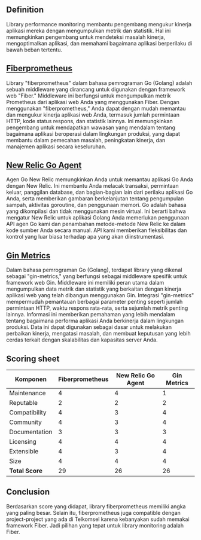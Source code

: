 ## Definition

Library performance monitoring membantu pengembang mengukur kinerja aplikasi mereka dengan mengumpulkan metrik dan statistik. Hal ini memungkinkan pengembang untuk mendeteksi masalah kinerja, mengoptimalkan aplikasi, dan memahami bagaimana aplikasi berperilaku di bawah beban tertentu.

## [Fiberprometheus](https://github.com/ansrivas/fiberprometheus)

Library "fiberprometheus" dalam bahasa pemrograman Go (Golang) adalah sebuah middleware yang dirancang untuk digunakan dengan framework web "Fiber." Middleware ini berfungsi untuk mengumpulkan metrik Prometheus dari aplikasi web Anda yang menggunakan Fiber. Dengan menggunakan "fiberprometheus," Anda dapat dengan mudah memantau dan mengukur kinerja aplikasi web Anda, termasuk jumlah permintaan HTTP, kode status respons, dan statistik lainnya. Ini memungkinkan pengembang untuk mendapatkan wawasan yang mendalam tentang bagaimana aplikasi beroperasi dalam lingkungan produksi, yang dapat membantu dalam pemecahan masalah, peningkatan kinerja, dan manajemen aplikasi secara keseluruhan.

## [New Relic Go Agent](https://github.com/newrelic/go-agent)

Agen Go New Relic memungkinkan Anda untuk memantau aplikasi Go Anda dengan New Relic. Ini membantu Anda melacak transaksi, permintaan keluar, panggilan database, dan bagian-bagian lain dari perilaku aplikasi Go Anda, serta memberikan gambaran berkelanjutan tentang pengumpulan sampah, aktivitas goroutine, dan penggunaan memori. Go adalah bahasa yang dikompilasi dan tidak menggunakan mesin virtual. Ini berarti bahwa mengatur New Relic untuk aplikasi Golang Anda memerlukan penggunaan API agen Go kami dan penambahan metode-metode New Relic ke dalam kode sumber Anda secara manual. API kami memberikan fleksibilitas dan kontrol yang luar biasa terhadap apa yang akan diinstrumentasi.

## [Gin Metrics](https://github.com/penglongli/gin-metrics)

Dalam bahasa pemrograman Go (Golang), terdapat library yang dikenal sebagai "gin-metrics," yang berfungsi sebagai middleware spesifik untuk framework web Gin. Middleware ini memiliki peran utama dalam mengumpulkan data metrik dan statistik yang berkaitan dengan kinerja aplikasi web yang telah dibangun menggunakan Gin. Integrasi "gin-metrics" mempermudah pemantauan berbagai parameter penting seperti jumlah permintaan HTTP, waktu respons rata-rata, serta sejumlah metrik penting lainnya. Informasi ini memberikan pemahaman yang lebih mendalam tentang bagaimana performa aplikasi Anda berkinerja dalam lingkungan produksi. Data ini dapat digunakan sebagai dasar untuk melakukan perbaikan kinerja, mengatasi masalah, dan membuat keputusan yang lebih cerdas terkait dengan skalabilitas dan kapasitas server Anda.

## Scoring sheet

| Komponen        | Fiberprometheus | New Relic Go Agent | Gin Metrics |
|-----------------|----------|--------|-------|
| Maintenance     |    4     |   4    |   1   |
| Reputable       |    2     |    2   |   2   |
| Compatibility   |    4     |   3    |  4    |
| Community       |     4    |   3    |   4   |
| Documentation   |     3    |  3     |  3    |
| Licensing       |    4     |   4    |   4   |
| Extensible      |     4    |    3   |   4   |
| Size            |    4     |     4  |   4   |
| **Total Score** |      29    |    26    |   26    |


## Conclusion

Berdasarkan score yang didapat, library fiberprometheus memiliki angka yang paling besar. Selain itu, fiberprometheus juga compatible dengan project-project yang ada di Telkomsel karena kebanyakan sudah memakai framework Fiber. Jadi pilihan yang tepat untuk library monitoring adalah Fiber.